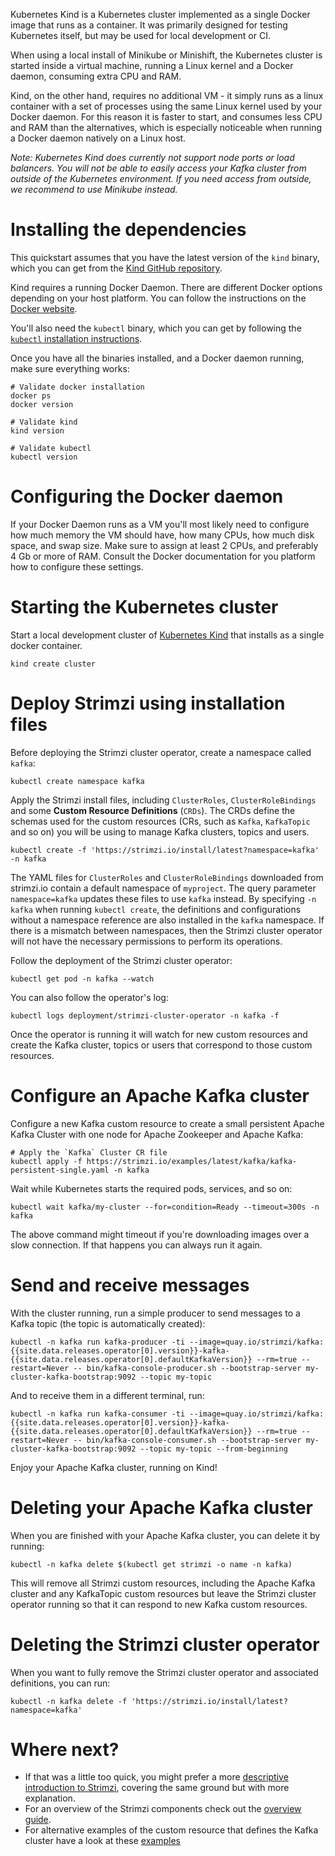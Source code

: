 Kubernetes Kind is a Kubernetes cluster implemented as a single Docker image that runs as a container.
It was primarily designed for testing Kubernetes itself, but may be used for local development or CI.

When using a local install of Minikube or Minishift, the Kubernetes cluster is started inside a virtual machine, running a Linux kernel and a Docker daemon, consuming extra CPU and RAM.

Kind, on the other hand, requires no additional VM - it simply runs as a linux container with a set of processes using the same Linux kernel used by your Docker daemon.
For this reason it is faster to start, and consumes less CPU and RAM than the alternatives, which is especially noticeable when running a Docker daemon natively on a Linux host.

_Note: Kubernetes Kind does currently not support node ports or load balancers. You will not be able to easily access your Kafka cluster from outside of the Kubernetes environment. If you need access from outside, we recommend to use Minikube instead._

# Installing the dependencies

This quickstart assumes that you have the latest version of the `kind` binary, which you can get from the [Kind GitHub repository](https://github.com/kubernetes-sigs/kind/releases).

Kind requires a running Docker Daemon. There are different Docker options depending on your host platform.
You can follow the instructions on the [Docker website](https://docs.docker.com/get-docker/).

You'll also need the `kubectl` binary, which you can get by following the [`kubectl` installation instructions](https://kubernetes.io/docs/tasks/tools/install-kubectl/).

Once you have all the binaries installed, and a Docker daemon running, make sure everything works:

```shell
# Validate docker installation
docker ps
docker version

# Validate kind
kind version

# Validate kubectl
kubectl version
```

# Configuring the Docker daemon

If your Docker Daemon runs as a VM you'll most likely need to configure how much memory the VM should have, how many CPUs, how much disk space, and swap size.
Make sure to assign at least 2 CPUs, and preferably 4 Gb or more of RAM. Consult the Docker documentation for you platform how to configure these settings.

# Starting the Kubernetes cluster

Start a local development cluster of [Kubernetes Kind](https://github.com/kubernetes-sigs/kind) that installs as a single docker container.

```shell
kind create cluster
```

# Deploy Strimzi using installation files

Before deploying the Strimzi cluster operator, create a namespace called `kafka`:

```shell
kubectl create namespace kafka
```

Apply the Strimzi install files, including `ClusterRoles`, `ClusterRoleBindings` and some **Custom Resource Definitions** (`CRDs`). The CRDs define the schemas used for the custom resources (CRs, such as `Kafka`, `KafkaTopic` and so on) you will be using to manage Kafka clusters, topics and users.

```shell
kubectl create -f 'https://strimzi.io/install/latest?namespace=kafka' -n kafka
```

The YAML files for `ClusterRoles` and `ClusterRoleBindings` downloaded from strimzi.io contain a default namespace of `myproject`.
The query parameter `namespace=kafka` updates these files to use `kafka` instead.
By specifying `-n kafka` when running `kubectl create`, the definitions and configurations without a namespace reference are also installed in the `kafka` namespace.
If there is a mismatch between namespaces, then the Strimzi cluster operator will not have the necessary permissions to perform its operations.

Follow the deployment of the Strimzi cluster operator:
```shell
kubectl get pod -n kafka --watch
```

You can also follow the operator's log:
```shell
kubectl logs deployment/strimzi-cluster-operator -n kafka -f
```

Once the operator is running it will watch for new custom resources and create the Kafka cluster, topics or users that correspond to those custom resources.

# Configure an Apache Kafka cluster

Configure a new Kafka custom resource to create a small persistent Apache Kafka Cluster with one node for Apache Zookeeper and Apache Kafka:

```shell
# Apply the `Kafka` Cluster CR file
kubectl apply -f https://strimzi.io/examples/latest/kafka/kafka-persistent-single.yaml -n kafka 
```

Wait while Kubernetes starts the required pods, services, and so on:

```shell
kubectl wait kafka/my-cluster --for=condition=Ready --timeout=300s -n kafka 
```

The above command might timeout if you're downloading images over a slow connection. If that happens you can always run it again.

# Send and receive messages

With the cluster running, run a simple producer to send messages to a Kafka topic (the topic is automatically created):

```shell
kubectl -n kafka run kafka-producer -ti --image=quay.io/strimzi/kafka:{{site.data.releases.operator[0].version}}-kafka-{{site.data.releases.operator[0].defaultKafkaVersion}} --rm=true --restart=Never -- bin/kafka-console-producer.sh --bootstrap-server my-cluster-kafka-bootstrap:9092 --topic my-topic
```

And to receive them in a different terminal, run:

```shell
kubectl -n kafka run kafka-consumer -ti --image=quay.io/strimzi/kafka:{{site.data.releases.operator[0].version}}-kafka-{{site.data.releases.operator[0].defaultKafkaVersion}} --rm=true --restart=Never -- bin/kafka-console-consumer.sh --bootstrap-server my-cluster-kafka-bootstrap:9092 --topic my-topic --from-beginning
```

Enjoy your Apache Kafka cluster, running on Kind!

# Deleting your Apache Kafka cluster

When you are finished with your Apache Kafka cluster, you can delete it by running:

```shell
kubectl -n kafka delete $(kubectl get strimzi -o name -n kafka)
```

This will remove all Strimzi custom resources, including the Apache Kafka cluster and any KafkaTopic custom resources but leave the Strimzi cluster operator running so that it can respond to new Kafka custom resources.

# Deleting the Strimzi cluster operator

When you want to fully remove the Strimzi cluster operator and associated definitions, you can run:

```shell
kubectl -n kafka delete -f 'https://strimzi.io/install/latest?namespace=kafka'
```

# Where next?

* If that was a little too quick, you might prefer a more [descriptive introduction to Strimzi](/docs/operators/latest/quickstart.html), covering the same ground but with more explanation.
* For an overview of the Strimzi components check out the [overview guide](/docs/operators/latest/overview.html).
* For alternative examples of the custom resource that defines the Kafka cluster have a look at these [examples]({{site.github_url}}/strimzi-kafka-operator/tree/{{site.data.releases.operator[0].version}}/examples/kafka)